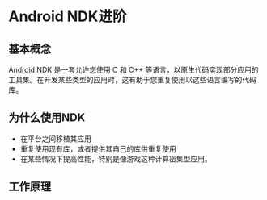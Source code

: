 # Android NDK进阶

## 基本概念

Android NDK 是一套允许您使用 C 和 C++ 等语言，以原生代码实现部分应用的工具集。在开发某些类型的应用时，这有助于您重复使用以这些语言编写的代码库。

##  为什么使用NDK

* 在平台之间移植其应用
* 重复使用现有库，或者提供其自己的库供重复使用
* 在某些情况下提高性能，特别是像游戏这种计算密集型应用。

## 工作原理


